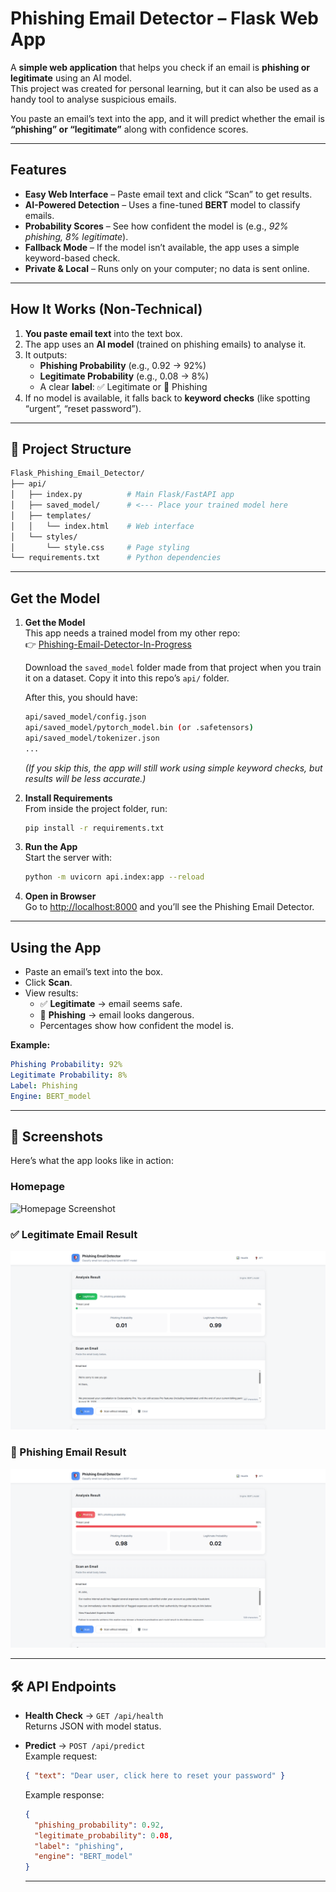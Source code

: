 # Phishing Email Detector – Flask Web App

A **simple web application** that helps you check if an email is **phishing or legitimate** using an AI model.  
This project was created for personal learning, but it can also be used as a handy tool to analyse suspicious emails.

You paste an email’s text into the app, and it will predict whether the email is **“phishing” or “legitimate”** along with confidence scores.  

---

## Features

- **Easy Web Interface** – Paste email text and click “Scan” to get results.  
- **AI-Powered Detection** – Uses a fine-tuned **BERT** model to classify emails.  
- **Probability Scores** – See how confident the model is (e.g., *92% phishing, 8% legitimate*).  
- **Fallback Mode** – If the model isn’t available, the app uses a simple keyword-based check.  
- **Private & Local** – Runs only on your computer; no data is sent online.  

---

## How It Works (Non-Technical)

1. **You paste email text** into the text box.  
2. The app uses an **AI model** (trained on phishing emails) to analyse it.  
3. It outputs:
   - **Phishing Probability** (e.g., 0.92 → 92%)  
   - **Legitimate Probability** (e.g., 0.08 → 8%)  
   - A clear **label**: ✅ Legitimate or 🛑 Phishing  
4. If no model is available, it falls back to **keyword checks** (like spotting “urgent”, “reset password”).  

---

## 📂 Project Structure

```bash
Flask_Phishing_Email_Detector/
├── api/ 
│   ├── index.py          # Main Flask/FastAPI app
│   ├── saved_model/      # <--- Place your trained model here
│   ├── templates/       
│   │   └── index.html    # Web interface
│   └── styles/ 
│       └── style.css     # Page styling
└── requirements.txt      # Python dependencies
```

---

## Get the Model

1. **Get the Model**  
   This app needs a trained model from my other repo:  
   👉 [Phishing-Email-Detector-In-Progress](https://github.com/CallumC28/Phishing-Email-Detector-In-Progress)

   Download the `saved_model` folder made from that project when you train it on a dataset.
   Copy it into this repo’s `api/` folder.  

   After this, you should have:

   ```bash
   api/saved_model/config.json
   api/saved_model/pytorch_model.bin (or .safetensors)
   api/saved_model/tokenizer.json
   ...
   ```

   *(If you skip this, the app will still work using simple keyword checks, but results will be less accurate.)*

2. **Install Requirements**  
   From inside the project folder, run:

   ```bash
   pip install -r requirements.txt
   ```

3. **Run the App**  
   Start the server with:

   ```bash
   python -m uvicorn api.index:app --reload
   ```

4. **Open in Browser**  
   Go to [http://localhost:8000](http://localhost:8000) and you’ll see the Phishing Email Detector.

---

## Using the App

- Paste an email’s text into the box.  
- Click **Scan**.  
- View results:  
  - ✅ **Legitimate** → email seems safe.  
  - 🛑 **Phishing** → email looks dangerous.  
  - Percentages show how confident the model is.  

**Example:**

```yaml
Phishing Probability: 92%
Legitimate Probability: 8%
Label: Phishing
Engine: BERT_model
```

---

## 📸 Screenshots

Here’s what the app looks like in action:

### Homepage
![Homepage Screenshot](screenshots/homepage.png)

### ✅ Legitimate Email Result
![Legitimate Email Screenshot](screenshots/legit.png)

### 🛑 Phishing Email Result
![Phishing Email Screenshot](screenshots/phishing.png)

---

## 🛠️ API Endpoints

- **Health Check** → `GET /api/health`  
  Returns JSON with model status.

- **Predict** → `POST /api/predict`  
  Example request:

  ```json
  { "text": "Dear user, click here to reset your password" }
  ```

  Example response:

  ```json
  {
    "phishing_probability": 0.92,
    "legitimate_probability": 0.08,
    "label": "phishing",
    "engine": "BERT_model"
  }
  ```

  ---